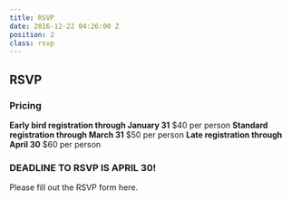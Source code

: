 ```yaml
---
title: RSVP
date: 2016-12-22 04:26:00 Z
position: 2
class: rsvp
---
```


## RSVP

### Pricing

**Early bird registration through January 31**
$40 per person
**Standard registration through March 31**
$50 per person
**Late registration through April 30**
$60 per person

### DEADLINE TO RSVP IS APRIL 30!
Please fill out the RSVP form here.